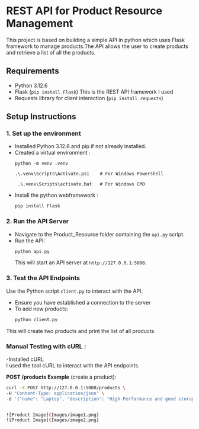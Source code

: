 
#  REST API for Product Resource Management
This project is based on building a simple API in python which uses Flask framework to manage products.The API allows the user to create products and retrieve a list of all the products.
## Requirements
- Python 3.12.6
- Flask (`pip install Flask`)  This is the REST API framework I used
- Requests library for client interaction (`pip install requests`)

## Setup Instructions

### 1. Set up the environment
- Installed Python 3.12.6 and pip if not already installed.
- Created a virtual environment :
    ```gitbash
    python -m venv .venv
    
    .\.venv\Scripts\Activate.ps1    # For Windows Powershell

     .\.venv\Scripts\activate.bat   # For Windows CMD

    ```
- Install the python webframework :
    ```bash
    pip install Flask
    ```

### 2. Run the API Server
- Navigate to the Product_Resource folder containing the `api.py` script.
- Run the API:
    ```bash
    python api.py
    ```
  This will start an API server at `http://127.0.0.1:5000`.

### 3. Test the API Endpoints
Use the Python script `client.py` to interact with the API.
- Ensure you have established a connection to the server 
- To add new products:
    ```bash
    python client.py
    ```

This will create two products and print the list of all products.

### Manual Testing with cURL :
-Installed  cURL   
  I used the tool cURL  to interact with the API endpoints.

**POST /products Example** (create a product):
```bash
curl -X POST http://127.0.0.1:5000/products \
-H "Content-Type: application/json" \
-d '{"name": "Laptop", "description": "High-Performance and good storage", "price": 25000}'


![Product Image](Images/image1.png)
![Product Image](Images/image2.png)
